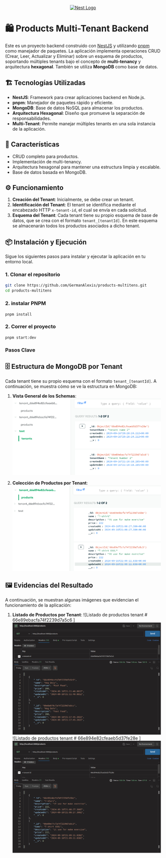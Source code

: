 <p align="center">
  <a href="http://nestjs.com/" target="blank"><img src="https://nestjs.com/img/logo-small.svg" width="200" alt="Nest Logo" /></a>
</p>

# 🛍️ Products Multi-Tenant Backend

Este es un proyecto backend construido con [NestJS](https://nestjs.com/) y utilizando [pnpm](https://pnpm.io/) como manejador de paquetes. La aplicación implementa operaciones CRUD (Crear, Leer, Actualizar y Eliminar) sobre un esquema de productos, soportando múltiples tenants bajo el concepto de **multi-tenancy** y arquitectura **hexagonal**. También se utiliza **MongoDB** como base de datos.

## 🏗️ Tecnologías Utilizadas

- **NestJS**: Framework para crear aplicaciones backend en Node.js.
- **pnpm**: Manejador de paquetes rápido y eficiente.
- **MongoDB**: Base de datos NoSQL para almacenar los productos.
- **Arquitectura Hexagonal**: Diseño que promueve la separación de responsabilidades.
- **Multi-Tenant**: Permite manejar múltiples tenants en una sola instancia de la aplicación.

## 🚀 Características

- CRUD completo para productos.
- Implementación de multi-tenancy.
- Arquitectura hexagonal para mantener una estructura limpia y escalable.
- Base de datos basada en MongoDB.

## ⚙️ Funcionamiento

1. **Creación del Tenant**: Inicialmente, se debe crear un tenant.
2. **Identificación del Tenant**: El tenant se identifica mediante el encabezado HTTP `x-tenant-id`, el cual se envía en cada solicitud.
3. **Esquema del Tenant**: Cada tenant tiene su propio esquema de base de datos, que se crea con el formato `tenant_[tenantId]`. En este esquema se almacenarán todos los productos asociados a dicho tenant.

## 📦 Instalación y Ejecución

Sigue los siguientes pasos para instalar y ejecutar la aplicación en tu entorno local.

### 1. Clonar el repositorio

```bash
git clone https://github.com/GermanAlexis/products-multitens.git
cd products-multitens
```

### 2. instalar PNPM

```
pnpm install
```

### 2. Correr el proyecto

```
pnpm start:dev
```

### Pasos Clave

## 🗄️ Estructura de MongoDB por Tenant

Cada tenant tiene su propio esquema con el formato `tenant_[tenantId]`. A continuación, se muestra cómo se ve la estructura en MongoDB:

1. **Vista General de los Schemas**:
   ![alt text](image.png)

2. **Colección de Productos por Tenant**:
   ![alt text](image-1.png)

## 🖼️ Evidencias del Resultado

A continuación, se muestran algunas imágenes que evidencian el funcionamiento de la aplicación:

1. **Listado de Productos por Tenant**:
   ![Listado de productos  tenant # 66e89ebacfa74f2239d7a5c6 ]
   ![alt text](image-2.png)
   ![Listado de productos  tenant # 66e894e82cfeaeb5d37fe28e ]
   ![alt text](image-3.png)

